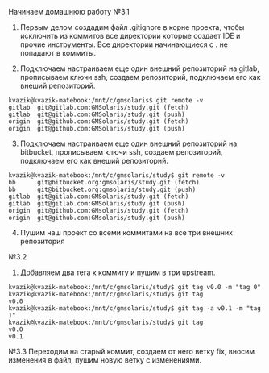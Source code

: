 Начинаем домашнюю работу №3.1

1. Первым делом создадим файл .gitignore в корне проекта, чтобы исключить из коммитов все директории которые создает IDE и прочие инструменты. Все директории начинающиеся с . не попадают в коммиты.


2. Подключаем настраиваем еще один внешний репозиторий на gitlab, прописываем ключи ssh, создаем репозиторий, подключаем его как внеший репозиторий.
```
kvazik@kvazik-matebook:/mnt/c/gmsolaris$ git remote -v
gitlab  git@gitlab.com:GMSolaris/study.git (fetch)
gitlab  git@gitlab.com:GMSolaris/study.git (push)
origin  git@github.com:GMSolaris/study.git (fetch)
origin  git@github.com:GMSolaris/study.git (push)
```

3. Подключаем настраиваем еще один внешний репозиторий на bitbucket, прописываем ключи ssh, создаем репозиторий, подключаем его как внеший репозиторий.
```
kvazik@kvazik-matebook:/mnt/c/gmsolaris/study$ git remote -v
bb      git@bitbucket.org:gmsolaris/study.git (fetch)
bb      git@bitbucket.org:gmsolaris/study.git (push)
gitlab  git@gitlab.com:GMSolaris/study.git (fetch)
gitlab  git@gitlab.com:GMSolaris/study.git (push)
origin  git@github.com:GMsolaris/study.git (fetch)
origin  git@github.com:GMsolaris/study.git (push)
```
4. Пушим наш проект со всеми коммитами на все три внешних репозитория

№3.2

1. Добавляем два тега к коммиту и пушим в три upstream.

```
kvazik@kvazik-matebook:/mnt/c/gmsolaris/study$ git tag v0.0 -m "tag 0"
kvazik@kvazik-matebook:/mnt/c/gmsolaris/study$ git tag
v0.0
kvazik@kvazik-matebook:/mnt/c/gmsolaris/study$ git tag -a v0.1 -m "tag 1"
kvazik@kvazik-matebook:/mnt/c/gmsolaris/study$ git tag
v0.0
v0.1
```
№3.3
Переходим на старый коммит, создаем от него ветку fix, вносим изменения в файл, пушим новую ветку с изменениями.